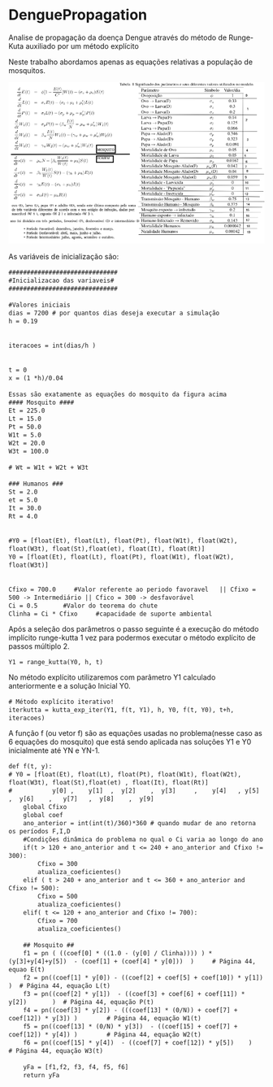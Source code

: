 # DenguePropagation
Analise de propagação da doença Dengue através do método de Runge-Kuta auxiliado por um método explícito

Neste trabalho abordamos apenas as equações relativas a população de mosquitos. 
<p align="center">
<img src="./Equacoes.png">
</p>

As variáveis de inicialização são:
```
##############################
#Inicializacao das variaveis#
##############################

#Valores iniciais
dias = 7200 # por quantos dias deseja executar a simulação
h = 0.19    


iteracoes = int(dias/h )


t = 0 
x = (1 *h)/0.04

Essas são exatamente as equações do mosquito da figura acima
#### Mosquito ####
Et = 225.0
Lt = 15.0
Pt = 50.0
W1t = 5.0
W2t = 20.0
W3t = 100.0

# Wt = W1t + W2t + W3t

### Humanos ###
St = 2.0
et = 5.0
It = 30.0 
Rt = 4.0


#Y0 = [float(Et), float(Lt), float(Pt), float(W1t), float(W2t), float(W3t), float(St),float(et), float(It), float(Rt)]
Y0 = [float(Et), float(Lt), float(Pt), float(W1t), float(W2t), float(W3t)]


Cfixo = 700.0     #Valor referente ao periodo favoravel   || Cfixo = 500 -> Intermediário || Cfico = 300 -> desfavorável
Ci = 0.5       #Valor do teorema do chute
Clinha = Ci * Cfixo     #capacidade de suporte ambiental
```

Após a seleção dos parâmetros o passo seguinte é a execução do método implícito runge-kutta 1 vez para podermos executar o método explícito de passos múltiplo 2.

```
Y1 = range_kutta(Y0, h, t)
```
No método explícito utilizaremos com parâmetro Y1 calculado anteriormente e a solução Inicial Y0.
```
# Método explícito iterativo!
iterkutta = kutta_exp_iter(Y1, f(t, Y1), h, Y0, f(t, Y0), t+h, iteracoes)
```
A função f (ou vetor f) são as equações usadas no problema(nesse caso as 6 equações do mosquito) que está sendo aplicada nas soluções Y1 e Y0 inicialmente até YN e YN-1.
```
def f(t, y):
# Y0 = [float(Et), float(Lt), float(Pt), float(W1t), float(W2t), float(W3t), float(St),float(et) , float(It), float(Rt)]
#           y[0] ,    y[1]  ,  y[2]    ,  y[3]     ,    y[4]   , y[5]      ,  y[6]    ,   y[7]   ,  y[8]    ,  y[9]                
    global Cfixo
    global coef
    ano_anterior = int(int(t)/360)*360 # quando mudar de ano retorna os períodos F,I,D
    #Condições dinâmica do problema no qual o Ci varia ao longo do ano
    if(t > 120 + ano_anterior and t <= 240 + ano_anterior and Cfixo != 300):
        Cfixo = 300
        atualiza_coeficientes()
    elif ( t > 240 + ano_anterior and t <= 360 + ano_anterior and Cfixo != 500):
        Cfixo = 500
        atualiza_coeficientes()
    elif( t <= 120 + ano_anterior and Cfixo != 700):
        Cfixo = 700
        atualiza_coeficientes()

    ## Mosquito ## 
    f1 = pn ( ((coef[0] * ((1.0 - (y[0] / Clinha)))) ) * (y[3]+y[4]+y[5])  - (coef[1] + (coef[4] * y[0]))  )     # Página 44, equao E(t)
    f2 = pn((coef[1] * y[0]) - ((coef[2] + coef[5] + coef[10]) * y[1])       )  # Página 44, equação L(t)
    f3 = pn((coef[2] * y[1])  - ((coef[3] + coef[6] + coef[11]) * y[2])       )  # Página 44, equação P(t)
    f4 = pn((coef[3] * y[2]) - (((coef[13] * (0/N)) + coef[7] + coef[12]) * y[3]) )        # Página 44, equação W1(t)
    f5 = pn((coef[13] * (0/N) * y[3])  - ((coef[15] + coef[7] + coef[12]) * y[4]) )        # Página 44, equação W2(t)
    f6 = pn((coef[15] * y[4])  - ((coef[7] + coef[12]) * y[5])    )     # Página 44, equação W3(t)

    yFa = [f1,f2, f3, f4, f5, f6]         
    return yFa
```
